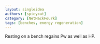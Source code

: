 ```yaml
---
layout: singleidea
authors: [spicycat]
category: [NetHackFourk]
tags: [benches, energy regeneration]
---
```

Resting on a bench regains Pw as well as HP.
